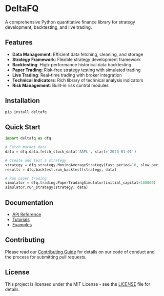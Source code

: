# DeltaFQ

A comprehensive Python quantitative finance library for strategy development, backtesting, and live trading.

## Features

- **Data Management**: Efficient data fetching, cleaning, and storage
- **Strategy Framework**: Flexible strategy development framework
- **Backtesting**: High-performance historical data backtesting
- **Paper Trading**: Risk-free strategy testing with simulated trading
- **Live Trading**: Real-time trading with broker integration
- **Technical Indicators**: Rich library of technical analysis indicators
- **Risk Management**: Built-in risk control modules

## Installation

```bash
pip install deltafq
```

## Quick Start

```python
import deltafq as dfq

# Fetch market data
data = dfq.data.fetch_stock_data('AAPL', start='2023-01-01')

# Create and test a strategy
strategy = dfq.strategy.MovingAverageStrategy(fast_period=10, slow_period=20)
results = dfq.backtest.run_backtest(strategy, data)

# Run paper trading
simulator = dfq.trading.PaperTradingSimulator(initial_capital=100000)
simulator.run_strategy(strategy, data)
```

## Documentation

- [API Reference](docs/api_reference/)
- [Tutorials](docs/tutorials/)
- [Examples](examples/)

## Contributing

Please read our [Contributing Guide](CONTRIBUTING.md) for details on our code of conduct and the process for submitting pull requests.

## License

This project is licensed under the MIT License - see the [LICENSE](LICENSE) file for details.